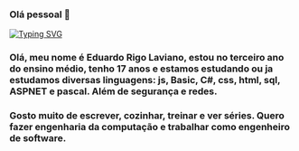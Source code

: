 ### Olá pessoal 👋
[![Typing SVG](https://readme-typing-svg.demolab.com/?lines=Hello!+👋+My+name+is+Eduardo.;Also+known+as+Laviano+:D;Welcome+to+my+github+:P)](https://git.io/typing-svg)



### Olá, meu nome é Eduardo Rigo Laviano, estou no terceiro ano do ensino médio, tenho 17 anos e estamos estudando ou ja estudamos diversas linguagens: js, Basic, C#, css, html, sql, ASPNET e pascal. Além de segurança e redes.

### Gosto muito de escrever, cozinhar, treinar e ver séries. Quero fazer engenharia da computação e trabalhar como engenheiro de software.

<!--
**Laviano102/Laviano102** is a ✨ _special_ ✨ repository because its `README.md` (this file) appears on your GitHub profile.

Here are some ideas to get you started:

- 🔭 I’m currently working on ...
- 🌱 I’m currently learning ...
- 👯 I’m looking to collaborate on ...
- 🤔 I’m looking for help with ...
- 💬 Ask me about ...
- 📫 How to reach me: ...
- 😄 Pronouns: ...
- ⚡ Fun fact: ...
-->

